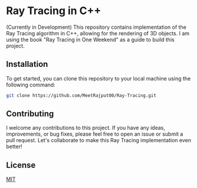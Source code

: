 # Ray Tracing in C++

(Currently in Development)
This repository contains implementation of the Ray Tracing algorithm in C++, allowing for the rendering of 3D objects. I am using the book "Ray Tracing in One Weekend" as a guide to build this project.

## Installation

To get started, you can clone this repository to your local machine using the following command:

```bash
git clone https://github.com/MeetRajput00/Ray-Tracing.git
```


## Contributing

I welcome any contributions to this project. If you have any ideas, improvements, or bug fixes, please feel free to open an issue or submit a pull request. Let's collaborate to make this Ray Tracing implementation even better!

## License

[MIT](https://choosealicense.com/licenses/mit/)
